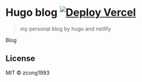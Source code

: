 # Hugo blog [![Deploy Vercel](https://github.com/zcong1993/blog/actions/workflows/vercel.yml/badge.svg)](https://github.com/zcong1993/blog/actions/workflows/vercel.yml)

<!-- [![Netlify Status](https://api.netlify.com/api/v1/badges/4edac26c-2fba-4209-bd6e-0b95d7204af7/deploy-status)](https://app.netlify.com/sites/zcong-blog/deploys) -->

> my personal blog by hugo and netlify

Blog

## License

MIT &copy; zcong1993
